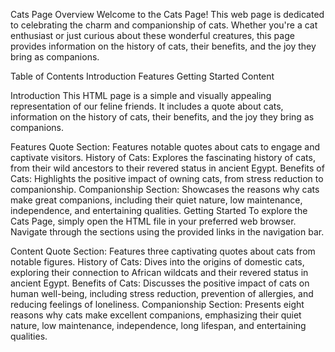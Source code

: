 Cats Page
Overview
Welcome to the Cats Page! This web page is dedicated to celebrating the charm and companionship of cats. Whether you're a cat enthusiast or just curious about these wonderful creatures, this page provides information on the history of cats, their benefits, and the joy they bring as companions.

Table of Contents
Introduction
Features
Getting Started
Content

Introduction
This HTML page is a simple and visually appealing representation of our feline friends. It includes a quote about cats, information on the history of cats, their benefits, and the joy they bring as companions.

Features
Quote Section: Features notable quotes about cats to engage and captivate visitors.
History of Cats: Explores the fascinating history of cats, from their wild ancestors to their revered status in ancient Egypt.
Benefits of Cats: Highlights the positive impact of owning cats, from stress reduction to companionship.
Companionship Section: Showcases the reasons why cats make great companions, including their quiet nature, low maintenance, independence, and entertaining qualities.
Getting Started
To explore the Cats Page, simply open the HTML file in your preferred web browser. Navigate through the sections using the provided links in the navigation bar.

Content
Quote Section: Features three captivating quotes about cats from notable figures.
History of Cats: Dives into the origins of domestic cats, exploring their connection to African wildcats and their revered status in ancient Egypt.
Benefits of Cats: Discusses the positive impact of cats on human well-being, including stress reduction, prevention of allergies, and reducing feelings of loneliness.
Companionship Section: Presents eight reasons why cats make excellent companions, emphasizing their quiet nature, low maintenance, independence, long lifespan, and entertaining qualities.

